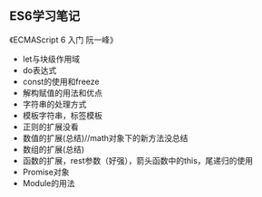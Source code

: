 ## ES6学习笔记

《ECMAScript 6 入门 阮一峰》

* let与块级作用域
* do表达式
* const的使用和freeze
* 解构赋值的用法和优点
* 字符串的处理方式
* 模板字符串，标签模板
* 正则的扩展没看
* 数值的扩展(总结)//math对象下的新方法没总结
* 数组的扩展(总结)
* 函数的扩展，rest参数（好强），箭头函数中的this，尾递归的使用   
* Promise对象
* Module的用法                    
